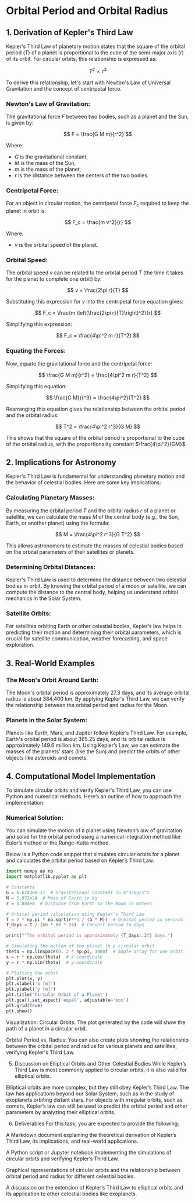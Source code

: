 # Orbital Period and Orbital Radius

## 1. Derivation of Kepler's Third Law

Kepler's Third Law of planetary motion states that the square of the orbital period ($T$) of a planet is proportional to the cube of the semi-major axis ($r$) of its orbit. For circular orbits, this relationship is expressed as:

$$
T^2 \propto r^3
$$

To derive this relationship, let's start with Newton's Law of Universal Gravitation and the concept of centripetal force.

### Newton's Law of Gravitation:
The gravitational force $F$ between two bodies, such as a planet and the Sun, is given by:

$$
F = \frac{G M m}{r^2}
$$

Where:
- $G$ is the gravitational constant,
- $M$ is the mass of the Sun,
- $m$ is the mass of the planet,
- $r$ is the distance between the centers of the two bodies.

### Centripetal Force:
For an object in circular motion, the centripetal force $F_c$ required to keep the planet in orbit is:

$$
F_c = \frac{m v^2}{r}
$$

Where:
- $v$ is the orbital speed of the planet.

### Orbital Speed:
The orbital speed $v$ can be related to the orbital period $T$ (the time it takes for the planet to complete one orbit) by:

$$
v = \frac{2\pi r}{T}
$$

Substituting this expression for $v$ into the centripetal force equation gives:

$$
F_c = \frac{m \left(\frac{2\pi r}{T}\right)^2}{r}
$$

Simplifying this expression:

$$
F_c = \frac{4\pi^2 m r}{T^2}
$$

### Equating the Forces:
Now, equate the gravitational force and the centripetal force:

$$
\frac{G M m}{r^2} = \frac{4\pi^2 m r}{T^2}
$$

Simplifying this equation:

$$
\frac{G M}{r^3} = \frac{4\pi^2}{T^2}
$$

Rearranging this equation gives the relationship between the orbital period and the orbital radius:

$$
T^2 = \frac{4\pi^2 r^3}{G M}
$$

This shows that the square of the orbital period is proportional to the cube of the orbital radius, with the proportionality constant $\frac{4\pi^2}{GM}$.

## 2. Implications for Astronomy

Kepler's Third Law is fundamental for understanding planetary motion and the behavior of celestial bodies. Here are some key implications:

### Calculating Planetary Masses:
By measuring the orbital period $T$ and the orbital radius $r$ of a planet or satellite, we can calculate the mass $M$ of the central body (e.g., the Sun, Earth, or another planet) using the formula:

$$
M = \frac{4\pi^2 r^3}{G T^2}
$$

This allows astronomers to estimate the masses of celestial bodies based on the orbital parameters of their satellites or planets.

### Determining Orbital Distances:
Kepler's Third Law is used to determine the distance between two celestial bodies in orbit. By knowing the orbital period of a moon or satellite, we can compute the distance to the central body, helping us understand orbital mechanics in the Solar System.

### Satellite Orbits:
For satellites orbiting Earth or other celestial bodies, Kepler’s law helps in predicting their motion and determining their orbital parameters, which is crucial for satellite communication, weather forecasting, and space exploration.

## 3. Real-World Examples

### The Moon's Orbit Around Earth:
The Moon's orbital period is approximately 27.3 days, and its average orbital radius is about 384,400 km. By applying Kepler's Third Law, we can verify the relationship between the orbital period and radius for the Moon.

### Planets in the Solar System:
Planets like Earth, Mars, and Jupiter follow Kepler’s Third Law. For example, Earth's orbital period is about 365.25 days, and its orbital radius is approximately 149.6 million km. Using Kepler’s Law, we can estimate the masses of the planets' stars (like the Sun) and predict the orbits of other objects like asteroids and comets.

## 4. Computational Model Implementation

To simulate circular orbits and verify Kepler's Third Law, you can use Python and numerical methods. Here’s an outline of how to approach the implementation:

### Numerical Solution:
You can simulate the motion of a planet using Newton’s law of gravitation and solve for the orbital period using a numerical integration method like Euler’s method or the Runge-Kutta method.

Below is a Python code snippet that simulates circular orbits for a planet and calculates the orbital period based on Kepler’s Third Law.

```python
import numpy as np
import matplotlib.pyplot as plt

# Constants
G = 6.67430e-11  # Gravitational constant in m^3/kg/s^2
M = 5.972e24  # Mass of Earth in kg
r = 3.844e8  # Distance from Earth to the Moon in meters

# Orbital period calculation using Kepler's Third Law
T = 2 * np.pi * np.sqrt(r**3 / (G * M))  # Orbital period in seconds
T_days = T / (60 * 60 * 24)  # Convert period to days

print(f"The orbital period is approximately {T_days:.2f} days.")

# Simulating the motion of the planet in a circular orbit
theta = np.linspace(0, 2 * np.pi, 1000)  # Angle array for one orbit
x = r * np.cos(theta)  # x-coordinate
y = r * np.sin(theta)  # y-coordinate

# Plotting the orbit
plt.plot(x, y)
plt.xlabel('x [m]')
plt.ylabel('y [m]')
plt.title('Circular Orbit of a Planet')
plt.gca().set_aspect('equal', adjustable='box')
plt.grid(True)
plt.show()
```
Visualization:
Circular Orbits: The plot generated by the code will show the path of a planet in a circular orbit.

Orbital Period vs. Radius: You can also create plots showing the relationship between the orbital period and radius for various planets and satellites, verifying Kepler's Third Law.

5. Discussion on Elliptical Orbits and Other Celestial Bodies
While Kepler’s Third Law is most commonly applied to circular orbits, it is also valid for elliptical orbits. 

Elliptical orbits are more complex, but they still obey Kepler’s Third Law. The law has applications beyond our Solar System, such as in the study of exoplanets orbiting distant stars. For objects with irregular orbits, such as comets, Kepler’s law can still be used to predict the orbital period and other parameters by analyzing their elliptical orbits.

6. Deliverables
For this task, you are expected to provide the following:

A Markdown document explaining the theoretical derivation of Kepler’s Third Law, its implications, and real-world applications.

A Python script or Jupyter notebook implementing the simulations of circular orbits and verifying Kepler’s Third Law.

Graphical representations of circular orbits and the relationship between orbital period and radius for different celestial bodies.

A discussion on the extension of Kepler’s Third Law to elliptical orbits and its application to other celestial bodies like exoplanets.



